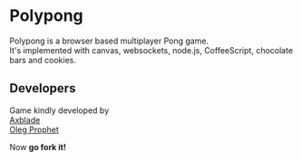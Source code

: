 # Polypong
Polypong is a browser based multiplayer Pong game.  
It's implemented with canvas, websockets, node.js, CoffeeScript, chocolate bars and cookies.

## Developers
Game kindly developed by  
[Axblade](https://github.com/Axblade)  
[Oleg Prophet](https://github.com/Oregu)

Now **go fork it!**
